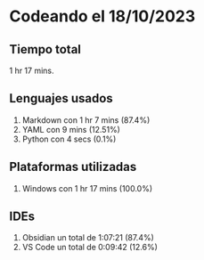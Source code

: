 # Codeando el 18/10/2023

## Tiempo total
1 hr 17 mins.

## Lenguajes usados
1. Markdown con 1 hr 7 mins (87.4%)
1. YAML con 9 mins (12.51%)
1. Python con 4 secs (0.1%)

## Plataformas utilizadas
1. Windows con 1 hr 17 mins (100.0%)

## IDEs
1. Obsidian un total de 1:07:21 (87.4%)
1. VS Code un total de 0:09:42 (12.6%)
